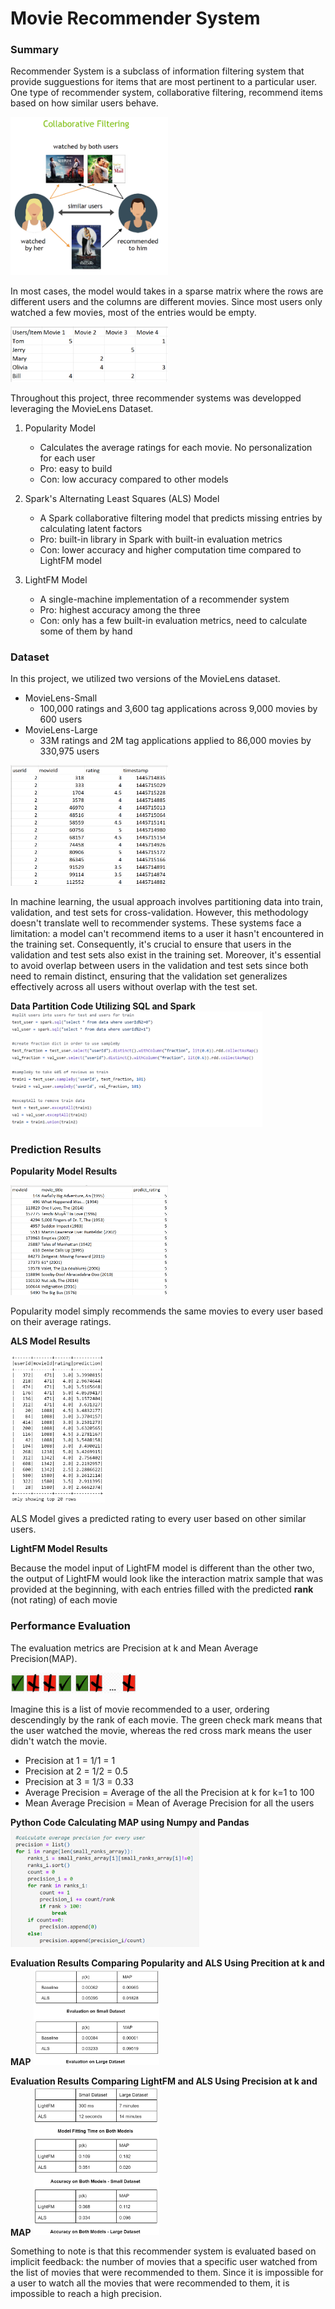 # Movie Recommender System
### Summary

Recommender System is a subclass of information filtering system that provide sugguestions for items that are most pertinent to a particular user. One type of recommender system, collaborative filtering, recommend items based on how similar users behave.

<img src=/Images/recommender_system.png width=50% height=50%>

In most cases, the model would takes in a sparse matrix where the rows are different users and the columns are different movies. Since most users only watched a few movies, most of the entries would be empty.

<img src=/Images/sparse_matrix.png width=50% height=50%>

Throughout this project, three recommender systems was developped leveraging the MovieLens Dataset.

1. Popularity Model
    - Calculates the average ratings for each movie. No personalization for each user
    - Pro: easy to build
    - Con: low accuracy compared to other models

2. Spark's Alternating Least Squares (ALS) Model
    - A Spark collaborative filtering model that predicts missing entries by calculating latent factors
    - Pro: built-in library in Spark with built-in evaluation metrics
    - Con: lower accuracy and higher computation time compared to LightFM model

3. LightFM Model
    - A single-machine implementation of a recommender system
    - Pro: highest accuracy among the three
    - Con: only has a few built-in evaluation metrics, need to calculate some of them by hand

### Dataset
In this project, we utilized two versions of the MovieLens dataset.
- MovieLens-Small
    - 100,000 ratings and 3,600 tag applications across 9,000 movies by 600 users
- MovieLens-Large
    - 33M ratings and 2M tag applications applied to 86,000 movies by 330,975 users

<img src=/Images/dataset.png width=50% height=50%>

In machine learning, the usual approach involves partitioning data into train, validation, and test sets for cross-validation. However, this methodology doesn't translate well to recommender systems. These systems face a limitation: a model can't recommend items to a user it hasn't encountered in the training set. Consequently, it's crucial to ensure that users in the validation and test sets also exist in the training set. Moreover, it's essential to avoid overlap between users in the validation and test sets since both need to remain distinct, ensuring that the validation set generalizes effectively across all users without overlap with the test set.

**Data Partition Code Utilizing SQL and Spark**
<img src=/Images/spark_sql.png width=80% height=80%>

### Prediction Results

**Popularity Model Results**

<img src=/Images/popularity_result.png width=50% height=50%>

Popularity model simply recommends the same movies to every user based on their average ratings.

**ALS Model Results**

<img src=/Images/als_result.png width=30% height=30%>

ALS Model gives a predicted rating to every user based on other similar users.

**LightFM Model Results**

Because the model input of LightFM model is different than the other two, the output of LightFM would look like the interaction matrix sample that was provided at the beginning, with each entries filled with the predicted **rank** (not rating) of each movie

### Performance Evaluation
The evaluation metrics are Precision at k and Mean Average Precision(MAP).

<img src=/Images/metric_example.png width=40% height=40%>

Imagine this is a list of movie recommended to a user, ordering descendingly by the rank of each movie. The green check mark means that the user watched the movie, whereas the red cross mark means the user didn't watch the movie. 

- Precision at 1 = 1/1 = 1
- Precision at 2 = 1/2 = 0.5
- Precision at 3 = 1/3 = 0.33
- Average Precision = Average of the all the Precision at k for k=1 to 100
- Mean Average Precision = Mean of Average Precision for all the users

**Python Code Calculating MAP using Numpy and Pandas**
<img src=/Images/lightfm_map.png width=60% height=60%>

**Evaluation Results Comparing Popularity and ALS Using Precition at k and MAP**
<img src=/Images/baseline_als.png width=40% height=40%>

**Evaluation Results Comparing LightFM and ALS Using Precision at k and MAP**
<img src=/Images/als_lightfm.png width=40% height=40%>

Something to note is that this recommender system is evaluated based on implicit feedback: the number of movies that a specific user watched from the list of movies that were recommended to them. Since it is impossible for a user to watch all the movies that were recommended to them, it is impossible to reach a high precision.







